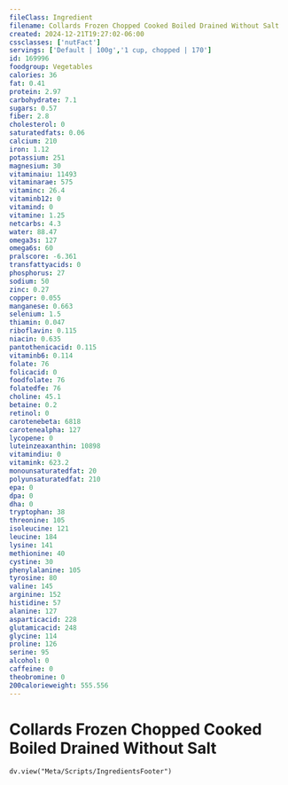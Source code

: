 ```yaml
---
fileClass: Ingredient
filename: Collards Frozen Chopped Cooked Boiled Drained Without Salt
created: 2024-12-21T19:27:02-06:00
cssclasses: ['nutFact']
servings: ['Default | 100g','1 cup, chopped | 170']
id: 169996
foodgroup: Vegetables
calories: 36
fat: 0.41
protein: 2.97
carbohydrate: 7.1
sugars: 0.57
fiber: 2.8
cholesterol: 0
saturatedfats: 0.06
calcium: 210
iron: 1.12
potassium: 251
magnesium: 30
vitaminaiu: 11493
vitaminarae: 575
vitaminc: 26.4
vitaminb12: 0
vitamind: 0
vitamine: 1.25
netcarbs: 4.3
water: 88.47
omega3s: 127
omega6s: 60
pralscore: -6.361
transfattyacids: 0
phosphorus: 27
sodium: 50
zinc: 0.27
copper: 0.055
manganese: 0.663
selenium: 1.5
thiamin: 0.047
riboflavin: 0.115
niacin: 0.635
pantothenicacid: 0.115
vitaminb6: 0.114
folate: 76
folicacid: 0
foodfolate: 76
folatedfe: 76
choline: 45.1
betaine: 0.2
retinol: 0
carotenebeta: 6818
carotenealpha: 127
lycopene: 0
luteinzeaxanthin: 10898
vitamindiu: 0
vitamink: 623.2
monounsaturatedfat: 20
polyunsaturatedfat: 210
epa: 0
dpa: 0
dha: 0
tryptophan: 38
threonine: 105
isoleucine: 121
leucine: 184
lysine: 141
methionine: 40
cystine: 30
phenylalanine: 105
tyrosine: 80
valine: 145
arginine: 152
histidine: 57
alanine: 127
asparticacid: 228
glutamicacid: 248
glycine: 114
proline: 126
serine: 95
alcohol: 0
caffeine: 0
theobromine: 0
200calorieweight: 555.556
---
```


# Collards Frozen Chopped Cooked Boiled Drained Without Salt

```dataviewjs
dv.view("Meta/Scripts/IngredientsFooter")
```